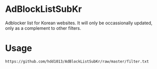 # AdBlockListSubKr
Adblocker list for Korean websites. It will only be occassionally updated, only as a complement to other filters.

# Usage
`https://github.com/hdd1013/AdBlockListSubKr/raw/master/filter.txt`
